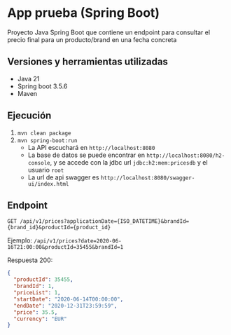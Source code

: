 # App prueba (Spring Boot)

Proyecto Java Spring Boot que contiene un endpoint para consultar el precio final para un producto/brand en una fecha concreta

## Versiones y herramientas utilizadas
- Java 21
- Spring boot 3.5.6
- Maven

## Ejecución
1. `mvn clean package`
2. `mvn spring-boot:run`
    - La API escuchará en `http://localhost:8080`
    - La base de datos se puede encontrar en `http://localhost:8080/h2-console`, y se accede con la jdbc url `jdbc:h2:mem:pricesdb` y el usuario `root`
    - La url de api swagger es `http://localhost:8080/swagger-ui/index.html`

## Endpoint
`GET /api/v1/prices?applicationDate={ISO_DATETIME}&brandId={brand_id}&productId={product_id}`

Ejemplo:
`/api/v1/prices?date=2020-06-16T21:00:00&productId=35455&brandId=1`

Respuesta 200:
```json
{
  "productId": 35455,
  "brandId": 1,
  "priceList": 1,
  "startDate": "2020-06-14T00:00:00",
  "endDate": "2020-12-31T23:59:59",
  "price": 35.5,
  "currency": "EUR"
}